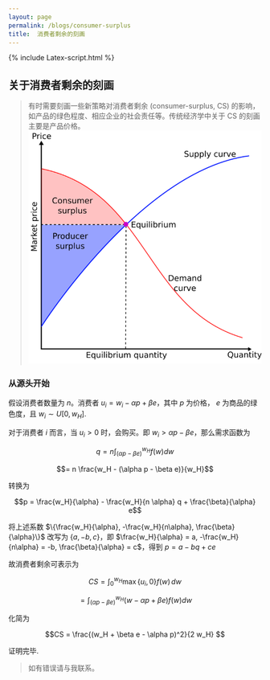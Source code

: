 ```yaml
---
layout: page
permalink: /blogs/consumer-surplus
title:  消费者剩余的刻画
---
```

{% include Latex-script.html %}
## 关于消费者剩余的刻画
> 有时需要刻画一些新策略对消费者剩余 (consumer-surplus, CS) 的影响，如产品的绿色程度、相应企业的社会责任等。传统经济学中关于 CS 的刻画主要是产品价格。
<br>![Economic-surpluses.svg](consumer-surplus.assets/Economic-surpluses.svg)

### 从源头开始

假设消费者数量为 $n$。消费者 $u_i = w_i - \alpha p + \beta e$，其中 $p$ 为价格， $e$ 为商品的绿色度，且 $w_i \sim U[0, w_H]$.

对于消费者 $i$ 而言，当 $u_i > 0$ 时，会购买。即 $w_i > \alpha p - \beta e$，那么需求函数为

$$q = n \int_{(\alpha p - \beta e)}^{w_H} f(w)  dw $$

$$= n \frac{w_H - (\alpha p - \beta e)}{w_H}$$ 

转换为

$$p = \frac{w_H}{\alpha} - \frac{w_H}{n \alpha} q + \frac{\beta}{\alpha} e$$

将上述系数 $\{\frac{w_H}{\alpha}, -\frac{w_H}{n\alpha}, \frac{\beta}{\alpha}\}$ 改写为 $\{a, -b, c\}$，即 $\frac{w_H}{\alpha} = a, -\frac{w_H}{n\alpha} = -b, \frac{\beta}{\alpha} = c$，得到
$p = a - bq + ce$

故消费者剩余可表示为

$$CS = \int_0^{w_H} \max \{u_i, 0\} f(w) \, dw $$

$$= \int_{(\alpha p - \beta e)}^{w_H} (w - \alpha p + \beta e) f(w)  dw$$ 

化简为

$$CS = \frac{(w_H + \beta e - \alpha p)^2}{2 w_H} $$

证明完毕.

> 如有错误请与我联系。